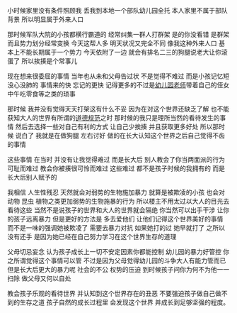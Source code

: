 小时候家里没有条件照顾我 丢我到本地一个部队幼儿园全托 本人家里不属于部队背景 所以明显属于外来人口

那时候军队大院的小孩都横行霸道的 经常纠集一群人打群架 是的你没看错 是群架 而且势力划分经常变换 今天这帮人多 明天状况又完全不同 像我这种外来人口 基本上不能长期属于一个势力 今天依附了一边 就会有排名二三的狗腿说老大让你滚蛋了 所以挨揍是个常事儿

现在想来很委屈的事情 当年也从未和父母告过状 不是觉得不难过 而是小孩记忆短 没心没肺的 事情来的快 忘记的更快 记得更多的不过是[幼儿园老师](https://www.zhihu.com/search?q=%E5%B9%BC%E5%84%BF%E5%9B%AD%E8%80%81%E5%B8%88&search_source=Entity&hybrid_search_source=Entity&hybrid_search_extra=%7B%22sourceType%22%3A%22answer%22%2C%22sourceId%22%3A43032770%7D)带着自己的侄女中午吃零食等之类的琐事

那时候 我并没有觉得天天打架这有什么不妥 因为在对这个世界还缺乏了解 也不能获知大人的世界有所谓的[道德规范](https://www.zhihu.com/search?q=%E9%81%93%E5%BE%B7%E8%A7%84%E8%8C%83&search_source=Entity&hybrid_search_source=Entity&hybrid_search_extra=%7B%22sourceType%22%3A%22answer%22%2C%22sourceId%22%3A43032770%7D)之时 那时候的我只是理所当然的看待发生的事情 然后去选择一些对自己有利的方式 让自己少挨揍 并且获取更多好处 所以那时候 说白了 我就是在做狗腿 左右讨好 做的在长大认知这个世界之后自己觉得不齿的事情

这些事情 在当时 并没有让我觉得难过 而是长大后 别人教会了你当两面派的行为可耻而难过 教会你被揍很可怜而难过 这些难过 都不是孩子时候的我拥有的 而是长大后别人赋予的

我相信 人生性残忍 天然就会对弱势的生物施加暴力 就算是被欺凌的小孩 也会对动物 昆虫 植物之类更加弱势的生物施暴的行为 所以楼主不用太过以大人的目光去看待这些 当然不是说孩子的世界和大人的世界就会隔绝 你当然可以出手干涉 让你的孩子远离暴力 但是更好的方法是 多去爱他们 让他们记得这个世界美好的事情 而不是一味的强调她被欺凌了 需要去暴力对抗 如果她打的过 她早就打了 之所以没有还手 是因为她已经在自己努力学习在这个世界生存的道理

父母切忌妄念 认为孩子成长上一切不安定因素你都能控制 幼儿园的暴力好管控 你之所谓觉得这个事情可以管 不过是因为父母觉得幼儿园的斗争大人有能力管而已 但是长大后更大的暴力呢 社会的不公 权势的压迫 到时候孩子问你为何不为他一一扫除 做父母又何以自处

教会孩子乐观的看待世界 并认知到这个世界存在的丑恶 不要强迫孩子做自己做不到的生存之道 孩子自然的成长过程里 会发现这个世界 并成长到足够坚强的程度。